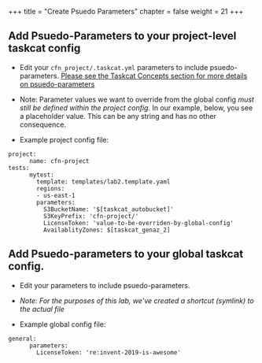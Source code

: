 +++
title = "Create Psuedo Parameters"
chapter = false
weight = 21
+++

## Add Psuedo-Parameters to your project-level taskcat config

* Edit your `cfn_project/.taskcat.yml` parameters to include psuedo-parameters.
[Please see the Taskcat Concepts section for more details on psuedo-parameters](../00_concepts.html)

* Note: Parameter values we want to override from the global config _must still be defined within the project config_. In our example, below, you see a placeholder value. This can be any string and has no other consequence.
* Example project config file:

```
project:
      name: cfn-project
tests:
      mytest:
        template: templates/lab2.template.yaml
        regions:
        - us-east-1
        parameters:
          S3BucketName: '$[taskcat_autobucket]'
          S3KeyPrefix: 'cfn-project/'
          LicenseToken: 'value-to-be-overriden-by-global-config'
          AvailablityZones: $[taskcat_genaz_2]
```

## Add Psuedo-parameters to your global taskcat config.

* Edit your <FILE> parameters to include psuedo-parameters.

* _Note: For the purposes of this lab, we've created a shortcut (symlink) to the actual file_

* Example global config file:

```
general:
      parameters:
        LicenseToken: 're:invent-2019-is-awesome'
```
